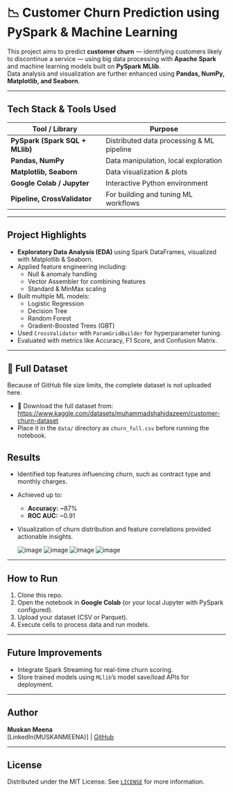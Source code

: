 # 📉 Customer Churn Prediction using PySpark & Machine Learning

This project aims to predict **customer churn** — identifying customers likely to discontinue a service — using big data processing with **Apache Spark** and machine learning models built on **PySpark MLlib**.  
Data analysis and visualization are further enhanced using **Pandas, NumPy, Matplotlib, and Seaborn**.

---

##  Tech Stack & Tools Used
| Tool / Library                  | Purpose                                  |
|----------------------------------|------------------------------------------|
| **PySpark (Spark SQL + MLlib)**  | Distributed data processing & ML pipeline |
| **Pandas, NumPy**                | Data manipulation, local exploration      |
| **Matplotlib, Seaborn**          | Data visualization & plots                |
| **Google Colab / Jupyter**       | Interactive Python environment            |
| **Pipeline, CrossValidator**     | For building and tuning ML workflows      |

---

##  Project Highlights
- **Exploratory Data Analysis (EDA)** using Spark DataFrames, visualized with Matplotlib & Seaborn.
- Applied feature engineering including:
  - Null & anomaly handling
  - Vector Assembler for combining features
  - Standard & MinMax scaling
- Built multiple ML models:
  - Logistic Regression
  - Decision Tree
  - Random Forest
  - Gradient-Boosted Trees (GBT)
- Used `CrossValidator` with `ParamGridBuilder` for hyperparameter tuning.
- Evaluated with metrics like Accuracy, F1 Score, and Confusion Matrix.

---

## 🔗 Full Dataset
Because of GitHub file size limits, the complete dataset is not uploaded here.

- 📂 Download the full dataset from: https://www.kaggle.com/datasets/muhammadshahidazeem/customer-churn-dataset
- Place it in the `data/` directory as `churn_full.csv` before running the notebook.



##  Results
- Identified top features influencing churn, such as contract type and monthly charges.
- Achieved up to:
  - **Accuracy:** ~87%
  - **ROC AUC:** ~0.91
- Visualization of churn distribution and feature correlations provided actionable insights.

  ![image](https://github.com/user-attachments/assets/f95d901c-15e6-45c4-8057-733e744ece07)
![image](https://github.com/user-attachments/assets/d6f49fa9-2474-45c7-8657-c700c1f330f6)
![image](https://github.com/user-attachments/assets/5aae5197-16ba-4f6b-844c-6f2555f541ad)
![image](https://github.com/user-attachments/assets/5e8c1d4d-9f97-4fb2-a669-691d705d4204)


---

##  How to Run
1. Clone this repo.
2. Open the notebook in **Google Colab** (or your local Jupyter with PySpark configured).
3. Upload your dataset (CSV or Parquet).
4. Execute cells to process data and run models.

---

## Future Improvements
- Integrate Spark Streaming for real-time churn scoring.
- Store trained models using `MLlib`’s model save/load APIs for deployment.

---

##  Author
**Muskan Meena**  
[LinkedIn(MUSKANMEENA)] | [GitHub](Muskan9114
)

---

##  License
Distributed under the MIT License. See [`LICENSE`](./LICENSE) for more information.
